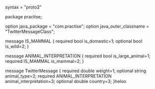 syntax = "proto2"

package practise;

option java_package = "com.practise";
option java_outer_classname = "TwitterMessageClass";

message IS_MAMMAL
{
    required bool is_domestic=1;
    optional bool is_wild=2;
}

message ANIMAL_INTERPRETATION
{
    required bool is_large_animal=1;
    required IS_MAMMAL is_mammal=2;
}

message TwitterMessage
{
    required double weight=1;
    optional string animal_type=2;
    required ANIMAL_INTERPRETATION animal_interpretation=3;
    optional double country=3;
}heloo